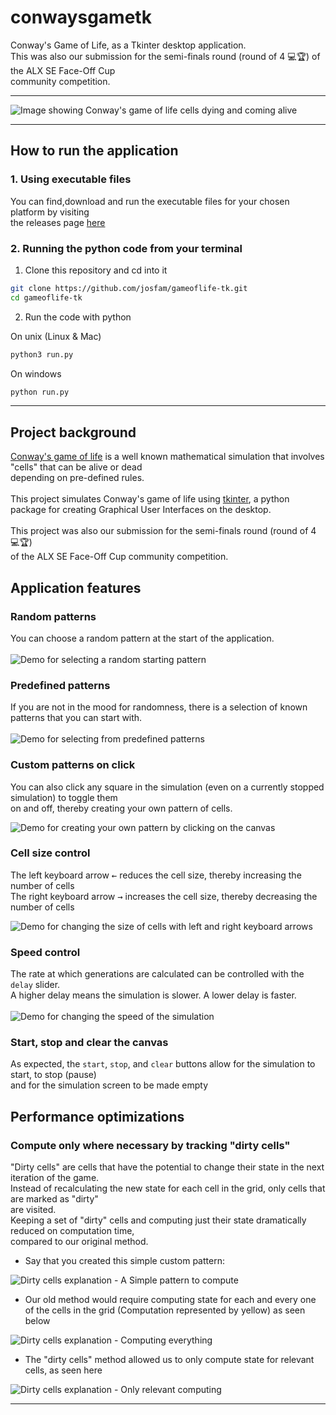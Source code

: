 # conwaysgametk

Conway's Game of Life, as a Tkinter desktop application.
\
This was also our submission for the semi-finals round (round of 4 💻🏆) of the ALX SE Face-Off Cup
\
community competition.

---

![Image showing Conway's game of life cells dying and coming alive](./demo/conway-loop.gif)

---

## How to run the application

### 1. Using executable files

You can find,download and run the executable files for your chosen platform by visiting
\
the releases page [here](https://github.com/josfam/gameoflife-tk/releases/tag/v.1.0.0)

### 2. Running the python code from your terminal

1. Clone this repository and cd into it

```sh
git clone https://github.com/josfam/gameoflife-tk.git
cd gameoflife-tk
```

2. Run the code with python

On unix (Linux & Mac)

```sh
python3 run.py
```

On windows

```sh
python run.py
```

---

## Project background

[Conway's game of life](https://en.wikipedia.org/wiki/Conway's_Game_of_Life) is a well known mathematical simulation that involves "cells" that can be alive or dead
\
depending on pre-defined rules.
\
\
This project simulates Conway's game of life using [tkinter](https://docs.python.org/3/library/tkinter.html), a python package for creating Graphical User Interfaces on the desktop.
\
\
This project was also our submission for the semi-finals round (round of 4 💻🏆)
\
of the ALX SE Face-Off Cup community competition.

## Application features

### Random patterns

You can choose a random pattern at the start of the application.
\
\
![Demo for selecting a random starting pattern](./demo/conway-pattern-control-random.gif)

### Predefined patterns

If you are not in the mood for randomness, there is a selection of known patterns that you can start with.
\
\
![Demo for selecting from predefined patterns](./demo/conway-pattern-control-known.gif)

### Custom patterns on click

You can also click any square in the simulation (even on a currently stopped simulation) to toggle them
\
on and off, thereby creating your own pattern of cells.

![Demo for creating your own pattern by clicking on the canvas](./demo/conway-cell-custom-control.gif)

### Cell size control

The left keyboard arrow <kbd>←</kbd> reduces the cell size, thereby increasing the number of cells
\
The right keyboard arrow <kbd>→</kbd> increases the cell size, thereby decreasing the number of cells

![Demo for changing the size of cells with left and right keyboard arrows](./demo/conway-cell-size-control.gif)

### Speed control

The rate at which generations are calculated can be controlled with the `delay` slider.
\
A higher delay means the simulation is slower. A lower delay is faster.
\
\
![Demo for changing the speed of the simulation](./demo/conway-cell-speed-control.gif)

### Start, stop and clear the canvas

As expected, the `start`, `stop`, and `clear` buttons allow for the simulation to start, to stop (pause)
\
and for the simulation screen to be made empty

## Performance optimizations

### Compute only where necessary by tracking "dirty cells"

"Dirty cells" are cells that have the potential to change their state in the next iteration of the game.
\
Instead of recalculating the new state for each cell in the grid, only cells that are marked as "dirty"
\
are visited.
\
Keeping a set of "dirty" cells and computing just their state dramatically reduced on computation time,
\
compared to our original method.

- Say that you created this simple custom pattern:

![Dirty cells explanation - A Simple pattern to compute](./demo/example-pattern-performance.png)

- Our old method would require computing state for each and every one of the cells in the grid
(Computation represented by yellow) as seen below

![Dirty cells explanation - Computing everything](./demo/example-pattern-old-method-compute-all.png)

- The "dirty cells" method allowed us to only compute state for relevant cells, as seen here

![Dirty cells explanation - Only relevant computing](./demo/example-pattern-new-method-compute-dirty.png)

---

